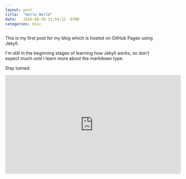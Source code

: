 ```yaml
---
layout: post
title:  "Hello World"
date:   2016-08-30 21:54:12 -0700
categories: misc
---
```

This is my first post for my blog which is hosted on GitHub Pages using Jekyll.

I'm still in the beginning stages of learning how Jekyll works, so don't expect much until I learn more about the markdown type.

Stay tu<s>r</s>ned.

<iframe width="560" height="315" src="https://www.youtube.com/embed/zHiLQLYXF7g?start=103" frameborder="0" allowfullscreen></iframe>

[jekyll-docs]: http://jekyllrb.com/docs/home
[jekyll-gh]:   https://github.com/jekyll/jekyll
[jekyll-talk]: https://talk.jekyllrb.com/
